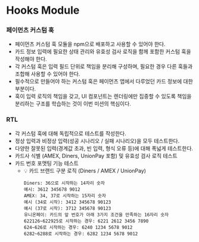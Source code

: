 # Hooks Module

### 페이먼츠 커스텀 훅

- 페이먼츠 커스텀 훅 모듈을 npm으로 배포하고 사용할 수 있어야 한다.
- 카드 정보 입력에 필요한 상태 관리와 유효성 검사 로직을 함께 포함한 커스텀 훅을 작성해야 한다.
- 각 커스텀 훅은 입력 필드 단위로 책임을 분리해 구성하며, 필요한 경우 다른 훅들과 조합해 사용할 수 있어야 한다.
- 필수적으로 만들어야 하는 커스텀 훅은 페이먼츠 앱에서 다루었던 카드 정보에 대한 부분이다.
- 훅이 입력 로직의 책임을 갖고, UI 컴포넌트는 렌더링에만 집중할 수 있도록 책임을 분리하는 구조를 학습하는 것이 이번 미션의 핵심이다.

### RTL

- 각 커스텀 훅에 대해 독립적으로 테스트를 작성한다.
- 정상 입력과 비정상 입력(성공 시나리오 / 실패 시나리오)을 모두 테스트한다.
- 다양한 잘못된 입력(경계값 초과, 빈 입력, 형식 오류 등)에 대해 폭넓게 테스트한다.
- 카드사 식별 (AMEX, Diners, UnionPay 포함) 및 유효성 검사 로직 테스트
- 카드 번호 포맷팅 기능 테스트
  - 💡 카드 브랜드 구분 로직 (Diners / AMEX / UnionPay)
    ```
    Diners: 36으로 시작하는 14자리 숫자
    예시: 3612 345678 9012
    AMEX: 34, 37로 시작하는 15자리 숫자
    예시 (34로 시작): 3412 345678 90123
    예시 (37로 시작): 3712 345678 90123
    유니온페이: 카드의 앞 번호가 아래 3가지 조건을 만족하는 16자리 숫자
    622126~622925로 시작하는 경우: 6221 2612 3456 7890
    624~626로 시작하는 경우: 6240 1234 5678 9012
    6282~6288로 시작하는 경우: 6282 1234 5678 9012
    ```
